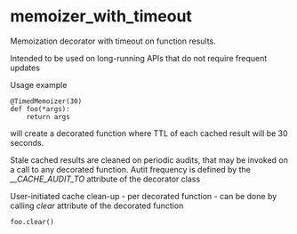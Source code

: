 # memoizer_with_timeout
 Memoization decorator with timeout on function results.
 
 Intended to be used on long-running APIs that do not require frequent updates
 
Usage example
```
@TimedMemoizer(30)
def foo(*args):
    return args
```
will create a decorated function where TTL of each cached result will be 30 seconds.

Stale cached results are cleaned on periodic audits, that may be invoked on a call to any decorated function. Autit frequency is defined by the *\__CACHE_AUDIT_TO* attribute of the decorator class

User-initiated cache clean-up - per decorated function - can be done by calling *clear* attribute of the decorated function
```
foo.clear()
```
